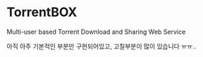 # TorrentBOX
Multi-user based Torrent Download and Sharing Web Service

아직 아주 기본적인 부분만 구현되어있고, 고칠부분이 많이 있습니다 ㅠㅠ..
